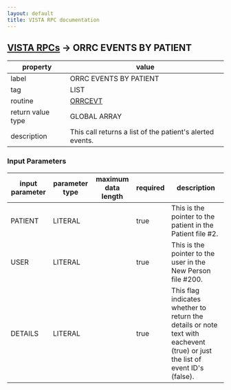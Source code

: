 ```yaml
---
layout: default
title: VISTA RPC documentation
---
```




## [VISTA RPCs](TableOfContent.md) &#8594; ORRC EVENTS BY PATIENT 

 property | value 
--- | --- 
 label | ORRC EVENTS BY PATIENT
 tag | LIST
 routine | [ORRCEVT](http://code.osehra.org/dox/Routine_ORRCEVT_source.html)
 return value type | GLOBAL ARRAY
 description | This call returns a list of the patient's alerted events.

### Input Parameters

| input parameter | parameter type | maximum data length | required | description | 
| --- | --- | --- | --- | --- | 
| PATIENT | LITERAL |  | true | This is the pointer to the patient in the Patient file #2. | 
| USER | LITERAL |  | true | This is the pointer to the user in the New Person file #200. | 
| DETAILS | LITERAL |  | true | This flag indicates whether to return the details or note text with eachevent (true) or just the list of event ID's (false). | 